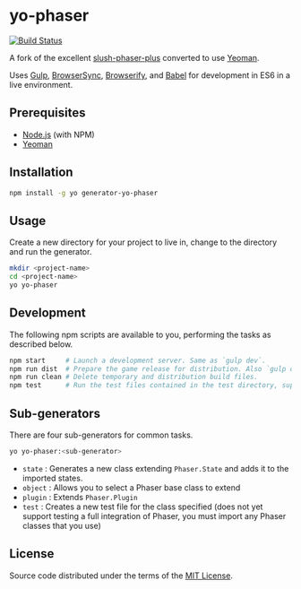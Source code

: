 yo-phaser
===============

[![Build Status](https://travis-ci.org/pparke/slush-phaser-plus.svg?branch=master)](https://travis-ci.org/pparke/slush-phaser-plus)

A fork of the excellent [slush-phaser-plus](https://github.com/rblopes/slush-phaser-plus) converted to use [Yeoman](http://yeoman.io/).

Uses [Gulp](http://gulpjs.com/), [BrowserSync](http://www.browsersync.io/), [Browserify](http://browserify.org/), and [Babel](https://babeljs.io/) for development in ES6 in a live environment.

Prerequisites
-------------
* [Node.js](http://nodejs.org/) (with NPM)
* [Yeoman](http://yeoman.io/)

Installation
------------
```sh
npm install -g yo generator-yo-phaser
```

Usage
-----
Create a new directory for your project to live in, change to the directory and run the generator.

```sh
mkdir <project-name>
cd <project-name>
yo yo-phaser
```

Development
-----------
The following npm scripts are available to you, performing the tasks as described below.

```sh
npm start     # Launch a development server. Same as `gulp dev`.
npm run dist  # Prepare the game release for distribution. Also `gulp dist`.
npm run clean # Delete temporary and distribution build files.
npm test      # Run the test files contained in the test directory, supports es6 syntax
```

Sub-generators
--------------
There are four sub-generators for common tasks.

```sh
yo yo-phaser:<sub-generator>
```

* `state`   : Generates a new class extending `Phaser.State` and adds it to the imported states.
* `object`  : Allows you to select a Phaser base class to extend
* `plugin`  : Extends `Phaser.Plugin`
* `test`    : Creates a new test file for the class specified (does not yet support testing a full integration of Phaser, you must import any Phaser classes that you use)

License
-------

Source code distributed under the terms of the [MIT License](LICENSE).
